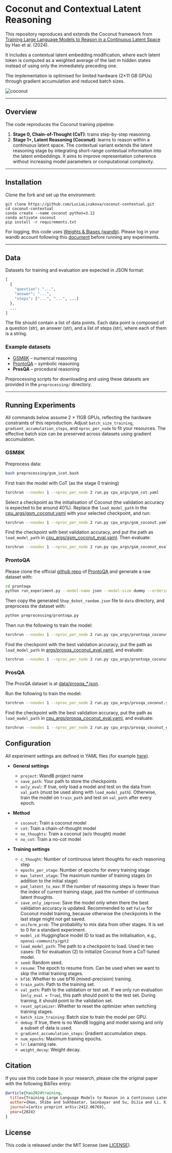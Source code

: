 # Coconut and Contextual Latent Reasoning

This repository reproduces and extends the Coconut framework from [Training Large Language Models to Reason in a Continuous Latent Space](https://arxiv.org/abs/2412.06769) by Hao et al. (2024). 

It includes a contextual latent embedding modification, where each latent token is computed as a weighted average of the last *m* hidden states instead of using only the immediately preceding one. 

The implementation is optimised for limited hardware (2×11 GB GPUs) through gradient accumulation and reduced batch sizes.

![coconut](assets/coconut.png)

---

## Overview

The code reproduces the Coconut training pipeline:
1. **Stage 0, Chain-of-Thought (CoT)**: trains step-by-step reasoning.
2. **Stage 1+, Latent Reasoning (Coconut)**: learns to reason within a continuous latent space.
The contextual variant extends the latent reasoning stage by integrating short-range contextual information into the latent embeddings. It aims to improve representation coherence without increasing model parameters or computational complexity.
---

## Installation

Clone the fork and set up the environment:

```
git clone https://github.com/LuciaLicakova/coconut-contextual.git
cd coconut-contextual
conda create --name coconut python=3.12
conda activate coconut
pip install -r requirements.txt
```
For logging, this code uses [Weights & Biases (wandb)](https://wandb.ai/site/). Please log in your wandb account following this [document](https://docs.wandb.ai/ref/cli/wandb-login/) before running any experiments.

---

## Data

Datasets for training and evaluation are expected in JSON format:

```python
[
  {
    "question": "...",
    "answer": "...",
    "steps": ["...", "...", ...]
  },
  ...
]
```

The file should contain a list of data points. Each data point is composed of a question (str), an answer (str), and a list of steps (str), where each of them is a string.

### Example datasets
- [GSM8K](https://arxiv.org/abs/2110.14168) – numerical reasoning
- [ProntoQA](https://arxiv.org/pdf/2210.01240) – symbolic reasoning
- **ProsQA** – procedural reasoning

Preprocessing scripts for downloading and using these datasets are provided in the `preprocessing/` directory.

---

## Running Experiments

All commands below assume 2 × 11GB GPUs, reflecting the hardware constraints of this reproduction. Adjust `batch_size_training`, `gradient_accumulation_steps`, and `nproc_per_node` to fit your resources. The effective batch size can be preserved across datasets using gradient accumulation.

### GSM8K

Preprocess data:

```bash
bash preprocessing/gsm_icot.bash
```

First train the model with CoT (as the stage 0 training)

```bash
torchrun --nnodes 1 --nproc_per_node 2 run.py cpu_args/gsm_cot.yaml
```

Select a checkpoint as the initialisation of Coconut (the validation accuracy is expected to be around 40%). Replace the `load_model_path` in the [cpu_args/gsm_coconut.yaml](cpu_args/gsm_coconut.yaml) with your selected checkpoint, and run:

```bash
torchrun --nnodes 1 --nproc_per_node 2 run.py cpu_args/gsm_coconut.yaml
```

Find the checkpoint with best validation accuracy, and put the path as `load_model_path` in [cpu_args/gsm_coconut_eval.yaml](cpu_args/gsm_coconut_eval.yaml). Then evaluate:

```bash
torchrun --nnodes 1 --nproc_per_node 2 run.py cpu_args/gsm_coconut_eval.yaml
```

### ProntoQA

Please clone the official [github repo](https://github.com/asaparov/prontoqa/tree/f0145b867b3c106285ec9ea1941a3f6eb7c6162d) of [ProntoQA](https://arxiv.org/pdf/2210.01240) and generate a raw dataset with:

```bash
cd prontoqa
python run_experiment.py --model-name json --model-size dummy --ordering random --num-trials 10000 --few-shot-examples 0 --ontology fictional --min-hops 5 --max-hops 5 --hops-skip 1
```
Then copy the generated `5hop_0shot_random.json` file to `data` directory, and preprocess the dataset with:

```bash
python preprocessing/prontoqa.py
```

Then run the following to train the model:
```bash
torchrun --nnodes 1 --nproc_per_node 2 run.py cpu_args/prontoqa_coconut.yaml
```

Find the checkpoint with the best validation accuracy, put the path as `load_model_path` in [args/prosqa_coconut_eval.yaml](args/prosqa_coconut_eval.yaml), and evaluate:

```bash
torchrun --nnodes 1 --nproc_per_node 2 run.py cpu_args/prontoqa_coconut_eval.yaml
```
### ProsQA

The ProsQA dataset is at [data/prosqa_*.json](data).

Run the following to train the model:
```bash
torchrun --nnodes 1 --nproc_per_node 2 run.py cpu_args/prosqa_coconut.yaml
```

Find the checkpoint with the best validation accuracy, put the path as `load_model_path` in [cpu_args/prosqa_coconut_eval.yaml](cpu_args/prosqa_coconut_eval.yaml), and evaluate:

```bash
torchrun --nnodes 1 --nproc_per_node 2 run.py cpu_args/prosqa_coconut_eval.yaml
```

## Configuration

All experiment settings are defined in YAML files (for example [here](cpu_args/gsm_coconut.yaml)).

- **General settings**

  - `project`: WandB project name
  - `save_path`: Your path to store the checkpoints
  - `only_eval`: If true, only load a model and test on the data from `val_path` (must be used along with `load_model_path`). Otherwise, train the model on `train_path` and test on `val_path` after every epoch.

- **Method**
  - `coconut`: Train a coconut model
  - `cot`: Train a chain-of-thought model
  - `no_thoughts`: Train a coconut (w/o thought) model
  - `no_cot`: Train a no-cot model

- **Training settings**

  - `c_thought`: Number of continuous latent thoughts for each reasoning step
  - `epochs_per_stage`: Number of epochs for every training stage
  - `max_latent_stage`: The maximum number of training stages (in addition to the initial stage)
  - `pad_latent_to_max`: If the number of reasoning steps is fewer than the index of current training stage, pad the number of continuous latent thoughts.
  - `save_only_improve`: Save the model only when there the best validation accuracy is updated. Recommended to set `False` for Coconut model training, because otherwise the checkpoints in the last stage might not get saved.
  - `uniform_prob`: The probability to mix data from other stages. It is set to 0 for a standard experiment.
  - `model_id`: Huggingface model ID to load as the initialisation, e.g., `openai-community/gpt2`
  - `load_model_path`: The path to a checkpoint to load. Used in two cases: (1) for evaluation (2) to initialize Coconut from a CoT-tuned model.
  - `seed`: Random seed.
  - `resume`: The epoch to resume from. Can be used when we want to skip the initial training stages.
  - `bf16`: Whether to use bf16 (mixed-precision) training.
  - `train_path`: Path to the training set.
  - `val_path`: Path to the validation or test set. If we only run evaluation (`only_eval = True`), this path should point to the test set. During training, it should point to the validation set.
  - `reset_optimizer`: Whether to reset the optimizer when switching training stages.
  - `batch_size_training`: Batch size to train the model per GPU.
  - `debug`: If true, there is no WandB logging and model saving and only a subset of data is used.
  - `gradient_accumulation_steps`: Gradient accumulation steps.
  - `num_epochs`: Maximum training epochs.
  - `lr`: Learning rate.
  - `weight_decay`: Weight decay.

## Citation
If you use this code base in your research, please cite the original paper with the following BibTex entry:
```bibtex
@article{hao2024training,
  title={Training Large Language Models to Reason in a Continuous Latent Space},
  author={Hao, Shibo and Sukhbaatar, Sainbayar and Su, DiJia and Li, Xian and Hu, Zhiting and Weston, Jason and Tian, Yuandong},
  journal={arXiv preprint arXiv:2412.06769},
  year={2024}
}
```

## License
This code is released under the MIT license (see [LICENSE](LICENSE)).
